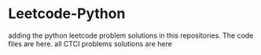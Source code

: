 # Leetcode-Python
adding the python leetcode problem solutions in this repositories. 
The code files are here.
all CTCI problems solutions are here























































































































































































































































































































































































































































































































































































































































































































































































































































































































































































































































































































































































































































































